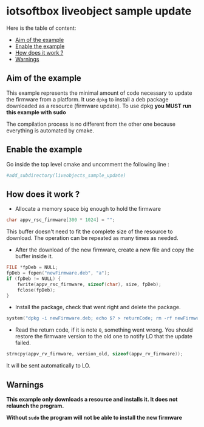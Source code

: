 # iotsoftbox liveobject sample update

Here is the table of content:

- [Aim of the example](#aim-of-the-example)
- [Enable the example](#enable-the-example)
- [How does it work ?](#how-does-it-work-?)
- [Warnings](#warnings)

## Aim of the example

This example represents the minimal amount of code necessary to update the firmware from a platform.
It use `dpkg` to install a deb package downloaded as a resource (firmware update).
To use dpkg **you MUST run this example with sudo**

The compilation process is no different from the other one because everything is automated by cmake.

## Enable the example

Go inside the top level cmake and uncomment the following line :

```cmake
#add_subdirectory(liveobjects_sample_update)
```

## How does it work ?

- Allocate a memory space big enough to hold the firmware
```c
char appv_rsc_firmware[300 * 1024] = "";
```
This buffer doesn't need to fit the complete size of the resource to download. The operation can be repeated as many times as needed.

- After the download of the new firmware, create a new file and copy the buffer inside it.
```c
FILE *fpDeb = NULL;
fpDeb = fopen("newFirmware.deb", "a");
if (fpDeb != NULL) {
	fwrite(appv_rsc_firmware, sizeof(char), size, fpDeb);
	fclose(fpDeb);
}
```

- Install the package, check that went right and delete the package.
```c
system("dpkg -i newFirmware.deb; echo $? > returnCode; rm -rf newFirmware.deb");
```

- Read the return code, if it is note `0`, something went wrong. You should restore the firmware version to the old one to notify LO that the update failed.
```c
strncpy(appv_rv_firmware, version_old, sizeof(appv_rv_firmware));
```
It will be sent automatically to LO.

## Warnings

**This example only downloads a resource and installs it. It does not relaunch the program.**

**Without `sudo` the program will not be able to install the new firmware**
